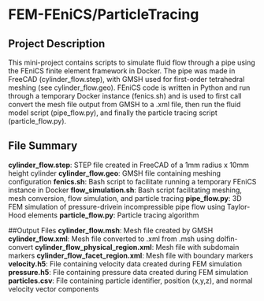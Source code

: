 # FEM-FEniCS/ParticleTracing

## Project Description
This mini-project contains scripts to simulate fluid flow through a pipe using the FEniCS finite element framework in Docker. The pipe was made in FreeCAD (cylinder_flow.step), with GMSH used for first-order tetrahedral meshing (see cylinder_flow.geo). FEniCS code is written in Python and run through a temporary Docker instance (fenics.sh) and is used to first call convert the mesh file output from GMSH to a .xml file, then run the fluid model script (pipe_flow.py), and finally the particle tracing script (particle_flow.py).

## File Summary
**cylinder_flow.step**: STEP file created in FreeCAD of a 1mm radius x 10mm height cylinder
**cylinder_flow.geo**: GMSH file containing meshing configuration
**fenics.sh**: Bash script to facilitate running a temporary FEniCS instance in Docker
**flow_simulation.sh**: Bash script facilitating meshing, mesh conversion, flow simulation, and particle tracing
**pipe_flow.py**: 3D FEM simulation of pressure-drivein incompressible pipe flow using Taylor-Hood elements
**particle_flow.py**: Particle tracing algorithm

##Output Files
**cylinder_flow.msh**: Mesh file created by GMSH
**cylinder_flow.xml**: Mesh file converted to .xml from .msh using dolfin-convert
**cylinder_flow_physical_region.xml**: Mesh file with subdomain markers
**cylinder_flow_facet_region.xml**: Mesh file with boundary markers
**velocity.h5**: File containing velocity data created during FEM simulation
**pressure.h5**: File containing pressure data created during FEM simulation
**particles.csv**: File containing particle identifier, position (x,y,z), and normal velocity vector components
